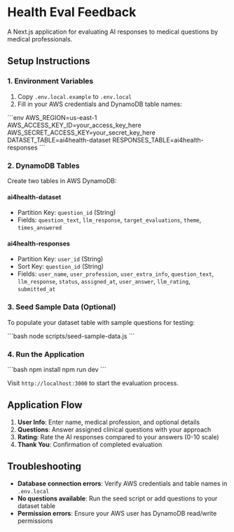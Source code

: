 # Health Eval Feedback

A Next.js application for evaluating AI responses to medical questions by medical professionals.

## Setup Instructions

### 1. Environment Variables

1. Copy `.env.local.example` to `.env.local`
2. Fill in your AWS credentials and DynamoDB table names:

\`\`\`env
AWS_REGION=us-east-1
AWS_ACCESS_KEY_ID=your_access_key_here
AWS_SECRET_ACCESS_KEY=your_secret_key_here
DATASET_TABLE=ai4health-dataset
RESPONSES_TABLE=ai4health-responses
\`\`\`

### 2. DynamoDB Tables

Create two tables in AWS DynamoDB:

#### ai4health-dataset
- Partition Key: `question_id` (String)
- Fields: `question_text`, `llm_response`, `target_evaluations`, `theme`, `times_answered`

#### ai4health-responses  
- Partition Key: `user_id` (String)
- Sort Key: `question_id` (String)
- Fields: `user_name`, `user_profession`, `user_extra_info`, `question_text`, `llm_response`, `status`, `assigned_at`, `user_answer`, `llm_rating`, `submitted_at`

### 3. Seed Sample Data (Optional)

To populate your dataset table with sample questions for testing:

\`\`\`bash
node scripts/seed-sample-data.js
\`\`\`

### 4. Run the Application

\`\`\`bash
npm install
npm run dev
\`\`\`

Visit `http://localhost:3000` to start the evaluation process.

## Application Flow

1. **User Info**: Enter name, medical profession, and optional details
2. **Questions**: Answer assigned clinical questions with your approach
3. **Rating**: Rate the AI responses compared to your answers (0-10 scale)  
4. **Thank You**: Confirmation of completed evaluation

## Troubleshooting

- **Database connection errors**: Verify AWS credentials and table names in `.env.local`
- **No questions available**: Run the seed script or add questions to your dataset table
- **Permission errors**: Ensure your AWS user has DynamoDB read/write permissions
